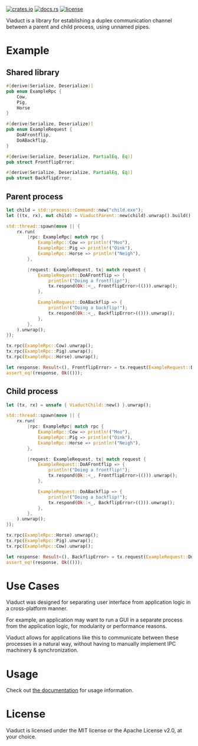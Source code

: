 [![crates.io](https://img.shields.io/crates/v/viaduct.svg)](https://crates.io/crates/viaduct)
[![docs.rs](https://docs.rs/viaduct/badge.svg)](https://docs.rs/viaduct/)
[![license](https://img.shields.io/crates/l/viaduct)](https://github.com/WilliamVenner/viaduct/blob/master/LICENSE)

Viaduct is a library for establishing a duplex communication channel between a parent and child process, using unnamed pipes.

# Example

## Shared library

```rust
#[derive(Serialize, Deserialize)]
pub enum ExampleRpc {
    Cow,
    Pig,
    Horse
}

#[derive(Serialize, Deserialize)]
pub enum ExampleRequest {
    DoAFrontflip,
    DoABackflip,
}

#[derive(Serialize, Deserialize, PartialEq, Eq)]
pub struct FrontflipError;

#[derive(Serialize, Deserialize, PartialEq, Eq)]
pub struct BackflipError;
```

## Parent process

```rust
let child = std::process::Command::new("child.exe");
let ((tx, rx), mut child) = ViaductParent::new(child).unwrap().build().unwrap();

std::thread::spawn(move || {
    rx.run(
        |rpc: ExampleRpc| match rpc {
            ExampleRpc::Cow => println!("Moo"),
            ExampleRpc::Pig => println!("Oink"),
            ExampleRpc::Horse => println!("Neigh"),
        },

        |request: ExampleRequest, tx| match request {
            ExampleRequest::DoAFrontflip => {
                println!("Doing a frontflip!");
                tx.respond(Ok::<_, FrontflipError>(())).unwrap();
            },

            ExampleRequest::DoABackflip => {
                println!("Doing a backflip!");
                tx.respond(Ok::<_, BackflipError>(())).unwrap();
            },
        },
    ).unwrap();
});

tx.rpc(ExampleRpc::Cow).unwrap();
tx.rpc(ExampleRpc::Pig).unwrap();
tx.rpc(ExampleRpc::Horse).unwrap();

let response: Result<(), FrontflipError> = tx.request(ExampleRequest::DoAFrontflip).unwrap();
assert_eq!(response, Ok(()));
```

## Child process

```rust
let (tx, rx) = unsafe { ViaductChild::new() }.unwrap();

std::thread::spawn(move || {
    rx.run(
        |rpc: ExampleRpc| match rpc {
            ExampleRpc::Cow => println!("Moo"),
            ExampleRpc::Pig => println!("Oink"),
            ExampleRpc::Horse => println!("Neigh"),
        },

        |request: ExampleRequest, tx| match request {
            ExampleRequest::DoAFrontflip => {
                println!("Doing a frontflip!");
                tx.respond(Ok::<_, FrontflipError>(())).unwrap();
            },

            ExampleRequest::DoABackflip => {
                println!("Doing a backflip!");
                tx.respond(Ok::<_, BackflipError>(())).unwrap();
            },
        },
    ).unwrap();
});

tx.rpc(ExampleRpc::Horse).unwrap();
tx.rpc(ExampleRpc::Pig).unwrap();
tx.rpc(ExampleRpc::Cow).unwrap();

let response: Result<(), BackflipError> = tx.request(ExampleRequest::DoABackflip).unwrap();
assert_eq!(response, Ok(()));
```

# Use Cases

Viaduct was designed for separating user interface from application logic in a cross-platform manner.

For example, an application may want to run a GUI in a separate process from the application logic, for modularity or performance reasons.

Viaduct allows for applications like this to communicate between these processes in a natural way, without having to manually implement IPC machinery & synchronization.

# Usage

Check out [the documentation](https://docs.rs/viaduct/) for usage information.

# License

Viaduct is licensed under the MIT license or the Apache License v2.0, at your choice.